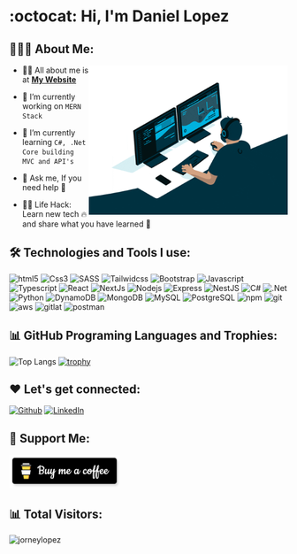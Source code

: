 <!-- <h1 align="center">Hello<img src="https://raw.githubusercontent.com/ABSphreak/ABSphreak/master/gifs/Hi.gif" width="30px"> I'm Software Engineer</h1> -->
<!-- 
<div align="center">
  <img src ="./banner.png" />
</div>

-->
# :octocat: Hi, I'm Daniel Lopez

## 👨🏻‍💻 About Me:

<img  src="./programming.gif" height="270px" align="right" />

- 🙋‍♂️ All about me is at **[My Website](https://daniellopez0426.github.io/)**

- 🔭 I’m currently working on `MERN Stack`

- 🌱 I’m currently learning `C#, .Net Core building MVC and API's`

- 💬 Ask me, If you need help 🚀

- 👨‍💻 Life Hack: Learn new tech :fire: and share what you have learned :tada:

## 🛠️ Technologies and Tools I use:

<!-- <br>
<br>
<div align="center"></div>
  <div style="display: inline_fluid" align="center">
    <img align="center" alt="Maju-JAVA" height="40" width="40" src="https://raw.githubusercontent.com/devicons/devicon/master/icons/java/java-original.svg">&ensp;
    <img align="center" alt="Maju-API" height="40" width="40" src="https://cdn.jsdelivr.net/gh/devicons/devicon/icons/fastapi/fastapi-original.svg">&ensp;
    <img align="center" alt="Maju-MYSQL" height="40" width="40" src="https://cdn.jsdelivr.net/gh/devicons/devicon/icons/mysql/mysql-original.svg"> &ensp;
    <img align="center" alt="Maju-STS" height="40" width="40" src="https://cdn.jsdelivr.net/gh/devicons/devicon/icons/spring/spring-original.svg">&ensp;
    <img align="center" alt="Maju-NODE" height="40" width="40" src="https://cdn.jsdelivr.net/gh/devicons/devicon/icons/nodejs/nodejs-original.svg"> &ensp;
    <img align="center" alt="Maju-HTML5" height="40" width="40" src="https://raw.githubusercontent.com/devicons/devicon/master/icons/html5/html5-original.svg">&ensp;
    <img align="center" alt="Maju-CSS3" height="40" width="40" src="https://raw.githubusercontent.com/devicons/devicon/master/icons/css3/css3-original.svg">&ensp;
    <img align="center" alt="Maju-JAVASCRIPT" height="40" width="40" src="https://cdn.jsdelivr.net/gh/devicons/devicon/icons/javascript/javascript-original.svg"> &ensp;
    <img align="center" alt="Maju-BOOTSTRAP" height="40" width="40" src="https://raw.githubusercontent.com/devicons/devicon/master/icons/bootstrap/bootstrap-original.svg">&ensp;
    <br>
    <br>
    <img align="center" alt="Maju-TYPESCRIPT" height="40" width="40" src="https://cdn.jsdelivr.net/gh/devicons/devicon/icons/typescript/typescript-original.svg">&ensp;
    <img align="center" alt="Maju-ANGULAR" height="40" width="40" src="https://cdn.jsdelivr.net/gh/devicons/devicon/icons/angularjs/angularjs-plain.svg"> &ensp;
    <img align="center" alt="Maju-VSCODE" height="40" width="40" src="https://cdn.jsdelivr.net/gh/devicons/devicon/icons/vscode/vscode-original.svg"> &ensp;
    <img align="center" alt="Maju-DOCKER" height="40" width="40" src="https://cdn.jsdelivr.net/gh/devicons/devicon/icons/docker/docker-plain-wordmark.svg"> &ensp;
    <img align="center" alt="Maju-GIT" height="40" width="40" src="https://raw.githubusercontent.com/devicons/devicon/master/icons/git/git-original.svg">&ensp;
    <img align="center" alt="Maju-PHOTOSHOP" height="40" width="40" src="https://cdn.jsdelivr.net/gh/devicons/devicon/icons/photoshop/photoshop-plain.svg">&ensp;
    <img align="center" alt="Maju-Illustrator" height="40" width="40" src="https://cdn.jsdelivr.net/gh/devicons/devicon/icons/illustrator/illustrator-line.svg">&ensp;
    <img align="center" alt="Maju-ADOBEXD" height="40" width="40" src="https://cdn.jsdelivr.net/gh/devicons/devicon/icons/xd/xd-plain.svg"> &ensp;
    <img align="center" alt="Maju-FIGMA" height="40" width="40" src="https://cdn.jsdelivr.net/gh/devicons/devicon/icons/figma/figma-original.svg"> &ensp;
    
  </div>
</div>
<br>
https://github.com/Ileriayo/markdown-badges#badges
<br> -->

<!-- <div align="center" style="witdh:100%"> 
  <table>
    <tr>
      <td valign="center" width="100px"><b>Frontend<b></td>
      <td valign="center" width="100px"><b>Backend<b></td>
      <td valign="center" width="100px"><b>Dev<b></td>
    </tr>
    <tr>
      <td valign="center" align="center" width="300px">
        <img src="https://img.shields.io/badge/HTML-blue" /> 
        <img src="https://img.shields.io/badge/CSS-blue" />
        <img src="https://img.shields.io/badge/JavaScript-blue" /> 
        <img src="https://img.shields.io/badge/TypeScript-blue" />
        <img src="https://img.shields.io/badge/React-blue" /> 
        <img src="https://img.shields.io/badge/Vue-blue" /> 
        <img src="https://img.shields.io/badge/Angular-blue" /> 
        <img src="https://img.shields.io/badge/Bootstrap-blue" /> 
        <img src="https://img.shields.io/badge/Tailwind-blue" /> 
        <img src="https://img.shields.io/badge/Next-blue" /> 
        <img src="https://img.shields.io/badge/Nuxt-blue" /> 
        <img src="https://img.shields.io/badge/Shopify-blue" /> 
        <img src="https://img.shields.io/badge/Chart.js-blue" />
      </td>      
      <td valign="center" align="center" width="300px">
        <img src="https://img.shields.io/badge/Django-blue" /> 
        <img src="https://img.shields.io/badge/Python-blue" /> 
        <img src="https://img.shields.io/badge/Selenium-blue" />        
        <img src="https://img.shields.io/badge/Ruby-blue" /> 
        <img src="https://img.shields.io/badge/Rails-blue" /> 
        <img src="https://img.shields.io/badge/BeautifulSoup-blue" /> 
        <img src="https://img.shields.io/badge/Pandas-blue" /> 
        <img src="https://img.shields.io/badge/Numpy-blue" /> 
        <img src="https://img.shields.io/badge/Flask-blue" /> 
        <img src="https://img.shields.io/badge/PHP-blue" /> 
        <img src="https://img.shields.io/badge/Laravel-blue" /> 
        <img src="https://img.shields.io/badge/Node.js-blue" /> 
        <img src="https://img.shields.io/badge/Express-blue" /> 
        <img src="https://img.shields.io/badge/Nest.js-blue" /> 
      </td>
      <td valign="center" align="center" width="300px">
        <img src="https://img.shields.io/badge/AWS-blue" /> 
        <img src="https://img.shields.io/badge/CI/CD-blue" /> 
        <img src="https://img.shields.io/badge/Docker-blue" /> 
        <img src="https://img.shields.io/badge/TDD-blue" /> 
        <img src="https://img.shields.io/badge/Jira-blue" /> 
        <img src="https://img.shields.io/badge/Tezos-blue" /> 
        <img src="https://img.shields.io/badge/MySQL-blue" /> 
        <img src="https://img.shields.io/badge/NoSQL-blue" /> 
        <img src="https://img.shields.io/badge/MongoDB-blue" /> 
        <img src="https://img.shields.io/badge/PostgreSQL-blue" /> 
      </td>
    </tr>
  </table> -->

<p>
<img alt="html5" src="https://img.shields.io/badge/HTML5-E34F26?style=for-the-badge&logo=html5&logoColor=white" height="25px"/>
<img alt="Css3" src="https://img.shields.io/badge/CSS3-1572B6?style=for-the-badge&logo=css3&logoColor=white" height="25px"/>
<img alt="SASS" src="https://img.shields.io/badge/Sass-CC6699?style=for-the-badge&logo=sass&logoColor=white" height="25px"/>
<img alt="Tailwidcss" src="https://img.shields.io/badge/Tailwind_CSS-38B2AC?style=for-the-badge&logo=tailwind-css&logoColor=white" height="25px"/>
<img alt="Bootstrap" src="https://img.shields.io/badge/Bootstrap-563D7C?style=for-the-badge&logo=bootstrap&logoColor=white" height="25px"/>

<img alt="Javascript" src="https://img.shields.io/badge/JavaScript-323330?style=for-the-badge&logo=javascript&logoColor=F7DF1E"  height="25px"/>
<img alt="Typescript" src="https://img.shields.io/badge/Typescript-323330?style=for-the-badge&logo=Typescript&logoColor=2F74C0"  height="25px"/>
<img alt="React" src="https://img.shields.io/badge/React-20232A?style=for-the-badge&logo=react&logoColor=61DAFB" height="25px"/>
<img alt="NextJs" src="https://img.shields.io/badge/Next-black?style=for-the-badge&logo=next.js&logoColor=white" height="25px"/>
<!-- <img alt="redux" src="https://img.shields.io/badge/-Redux-764ABC?style=flat-square&logo=redux&logoColor=white" height="25px"/> -->

<img alt="Nodejs" src="https://img.shields.io/badge/-Nodejs-43853d?style=flat-square&logo=Node.js&logoColor=white"  height="25px"/>
<img alt="Express" src="https://img.shields.io/badge/express.js-%23404d59.svg?style=for-the-badge&logo=express&logoColor=%2361DAFB" height="25px"/>
<img alt="NestJS" src="https://img.shields.io/badge/NestJS-black?style=for-the-badge&logo=NestJS&logoColor=white" height="25px"/>
  
<!-- <img alt="Java" src="https://res.cloudinary.com/practicaldev/image/fetch/s--KR6jSVNe--/c_limit%2Cf_auto%2Cfl_progressive%2Cq_auto%2Cw_880/https://img.shields.io/badge/Java-ED8B00%3Fstyle%3Dfor-the-badge%26logo%3Djava%26logoColor%3Dwhite"  height="25px"/>
<img alt="Spring boot" src="https://img.shields.io/badge/Spring boot-white?style=for-the-badge&logo=Spring boot&logoColor=green" height="25px"/> -->
  
<img alt="C#" src="https://img.shields.io/badge/c%23-%23239120.svg?style=for-the-badge&logo=c-sharp&logoColor=white" height="25px"/>
<img alt=".Net" src="https://img.shields.io/badge/.NET-5C2D91?style=for-the-badge&logo=.net&logoColor=white" height="25px"/>
  
  
  
<img alt="Python" src="https://img.shields.io/badge/Python-323330?style=for-the-badge&logo=Python&logoColor=red"  height="25px"/>

<img alt="DynamoDB" src="https://img.shields.io/badge/-DynamoDB-F05032?style=flat-square&logo=DynamoDB&logoColor=white" height="25px"/>
<img alt="MongoDB" src="https://img.shields.io/badge/-MongoDB-13aa52?style=flat-square&logo=mongodb&logoColor=white"  height="25px"/>
<img alt="MySQL" src="https://img.shields.io/badge/MySQL-0081CB?style=for-the-badge&logo=MySQL&logoColor=white" height="25px"/>
<img alt="PostgreSQL" src="https://img.shields.io/badge/PostgreSQL-0081CB?style=for-the-badge&logo=PostgreSQL&logoColor=white" height="25px"/>

<img alt="npm" src="https://img.shields.io/badge/NPM-%23000000.svg?style=for-the-badge&logo=npm&logoColor=white" height="25px"/>
<img alt="git" src="https://img.shields.io/badge/-Git-F05032?style=flat-square&logo=git&logoColor=white" height="25px"/>
<img alt="aws" src="https://img.shields.io/badge/Amazon_AWS-FF9900?style=for-the-badge&logo=amazonaws&logoColor=white" height="25px"/>
<img alt="gitlat" src="https://img.shields.io/badge/GitLab-330F63?style=for-the-badge&logo=gitlab&logoColor=white" height="25px"/>
<!-- <img alt="github" src="https://img.shields.io/badge/GitHub-100000?style=for-the-badge&logo=github&logoColor=white" height="25px"/> -->
<img alt="postman" src="https://img.shields.io/badge/-Postman-00C7B7?style=flat-square&logo=postman&logoColor=white" height="25px"/>

</p>

<!-- ## 📊 Information GITHUB:

![Github stats](https://github-readme-stats.vercel.app/api?username=daniellopez0426&hide=issues&theme=gruvbox&show_icons=true&hide_border=false&count_private=true&include_all_commits=true&line_height=24.5) -->


## 📊 GitHub Programing Languages and Trophies:
![Top Langs](https://github-readme-stats.vercel.app/api/top-langs/?username=daniellopez0426&layout=compact&theme=gruvbox&langs_count=10)
[![trophy](https://github-profile-trophy.vercel.app/?username=daniellopez0426&theme=onedark&title=Commits,Repositories,MultiLanguage,Followers,PullRequest,Issues&row=2&column=3)](https://github.com/jorneylopez/github-profile-trophy)


## ❤️ Let's get connected:

<p>
  <a href="https://daniellopez0426.github.io/" target="_blank"><img alt="Github" target="_blank" src="https://jorneylm.netlify.app/favicon.ico" height="30px" /></a>
  <a href="https://www.linkedin.com/in/daniellopez0426/" target="_blank"><img alt="LinkedIn" target="_blank" src="https://img.shields.io/badge/linkedin-%230077B5.svg?&style=for-the-badge&logo=linkedin&logoColor=white"  height="30px"/></a>
<!--   <a href="https://www.instagram.com/#" target="_blank"><img alt="Instagram" target="_blank" src="https://img.shields.io/badge/Instagram-E4405F?style=for-the-badge&logo=instagram&logoColor=white"  height="30px"/></a>
 -->
  
</p>

 ## 🤝 Support Me:

<a href="https://www.buymeacoffee.com/jorneytechq" target="_blank"><img src="./coffee.png" alt="Buy Me A Coffee" height="60px" width="200px"></a> 


## 📊 Total Visitors:

<p align="left"> <img src="https://komarev.com/ghpvc/?username=jorneylopez&label=Profile%20views&color=0e75b6&style=flat" alt="jorneylopez" /> </p>
  
